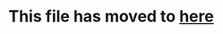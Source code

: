 # This file has moved to [here](https://github.com/ConnectBox/making-a-connectbox/blob/main/MakingAConnectBox.md)
